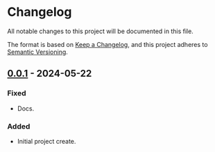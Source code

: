 # Changelog
All notable changes to this project will be documented in this file.

The format is based on [Keep a Changelog](https://keepachangelog.com/en/1.0.0/),
and this project adheres to [Semantic Versioning](https://semver.org/spec/v2.0.0.html).

## [0.0.1] - 2024-05-22
### Fixed
- Docs.

### Added
- Initial project create.

[0.0.1]: https://github.com/OpenTransitTools/gtfsdb-seg/releases/tag/0.0.1
